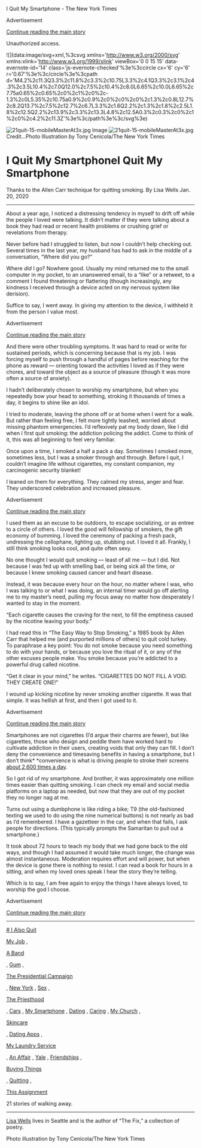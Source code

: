I Quit My Smartphone - The New York Times

Advertisement

[Continue reading the main story](https://www.nytimes.com/2020/01/20/style/quit-smartphone.html#after-top)

Unauthorized access.

![](data:image/svg+xml,%3csvg xmlns='http://www.w3.org/2000/svg' xmlns:xlink='http://www.w3.org/1999/xlink' viewBox='0 0 15 15' data-evernote-id='14' class='js-evernote-checked'%3e%3ccircle cx='6' cy='6' r='0.67'%3e%3c/circle%3e%3cpath d='M4.2%2c11.3Q3.3%2c11.8%2c3.3%2c10.75L3.3%2c4.1Q3.3%2c3.1%2c4.3%2c3.5L10.4%2c7.0Q12.0%2c7.5%2c10.4%2c8.0L6.65%2c10.0L6.65%2c7.75a0.65%2c0.65%2c0%2c1%2c0%2c-1.3%2c0L5.35%2c10.75a0.9%2c0.9%2c0%2c0%2c0%2c1.3%2c0.8L12.7%2c8.2Q13.7%2c7.5%2c12.7%2c6.7L3.3%2c1.6Q2.2%2c1.3%2c1.8%2c2.5L1.8%2c12.5Q2.2%2c13.9%2c3.3%2c13.3L4.8%2c12.5A0.3%2c0.3%2c0%2c1%2c0%2c4.2%2c11.3Z'%3e%3c/path%3e%3c/svg%3e)

![21quit-15-mobileMasterAt3x.jpg](../_resources/f48a713806a1abd5d3fd8548b40c1faa.jpg)
Image
![21quit-15-mobileMasterAt3x.jpg](../_resources/f48a713806a1abd5d3fd8548b40c1faa.jpg)
Credit...Photo Illustration by Tony Cenicola/The New York Times

# I Quit My SmartphoneI Quit My Smartphone

Thanks to the Allen Carr technique for
quitting smoking.
By Lisa Wells
Jan. 20, 2020
* * *

About a year ago, I noticed a distressing tendency in myself to drift off while the people I loved were talking. It didn’t matter if they were talking about a book they had read or recent health problems or crushing grief or revelations from therapy.

Never before had I struggled to listen, but now I couldn’t help checking out. Several times in the last year, my husband has had to ask in the middle of a conversation, “Where did you go?”

Where *did* I go? Nowhere good. Usually my mind returned me to the small computer in my pocket, to an unanswered email, to a “like” or a retweet, to a comment I found threatening or flattering (though increasingly, any kindness I received through a device acted on my nervous system like derision).

Suffice to say, I went away. In giving my attention to the device, I withheld it from the person I value most.

Advertisement

[Continue reading the main story](https://www.nytimes.com/2020/01/20/style/quit-smartphone.html#after-story-ad-1)

And there were other troubling symptoms. It was hard to read or write for sustained periods, which is concerning because that is my job. I was forcing myself to push through a handful of pages before reaching for the phone as reward — orienting toward the activities I loved as if they were chores, and toward the object as a source of pleasure (though it was more often a source of anxiety).

I hadn’t deliberately chosen to worship my smartphone, but when you repeatedly bow your head to something, stroking it thousands of times a day, it begins to shine like an idol.

I tried to moderate, leaving the phone off or at home when I went for a walk. But rather than feeling free, I felt more tightly leashed, worried about missing phantom emergencies. I’d reflexively pat my body down, like I did when I first quit smoking: the addiction policing the addict. Come to think of it, this was all beginning to feel very familiar.

Once upon a time, I smoked a half a pack a day. Sometimes I smoked more, sometimes less, but I was a smoker through and through. Before I quit, I couldn’t imagine life without cigarettes, my constant companion, my carcinogenic security blanket!

I leaned on them for everything. They calmed my stress, anger and fear. They underscored celebration and increased pleasure.

Advertisement

[Continue reading the main story](https://www.nytimes.com/2020/01/20/style/quit-smartphone.html#after-story-ad-2)

I used them as an excuse to be outdoors, to escape socializing, or as entree to a circle of others. I loved the good will fellowship of smokers, the gift economy of bumming. I loved the ceremony of packing a fresh pack, undressing the cellophane, lighting up, stubbing out. I loved it all. Frankly, I still think smoking looks cool, and quite often sexy.

No one thought I would quit smoking — least of all me — but I did. Not because I was fed up with smelling bad, or being sick all the time, or because I knew smoking caused cancer and heart disease.

Instead, it was because every hour on the hour, no matter where I was, who I was talking to or what I was doing, an internal timer would go off alerting me to my master’s need, pulling my focus away no matter how desperately I wanted to stay in the moment.

“Each cigarette causes the craving for the next, to fill the emptiness caused by the nicotine leaving your body.”

I had read this in “The Easy Way to Stop Smoking,” a 1985 book by Allen Carr that helped me (and purported millions of others) to quit cold turkey. To paraphrase a key point: You do not smoke because you need something to do with your hands, or because you love the ritual of it, or any of the other excuses people make. You smoke because you’re addicted to a powerful drug called nicotine.

“Get it clear in your mind,” he writes. “CIGARETTES DO NOT FILL A VOID. THEY CREATE ONE!”

I wound up kicking nicotine by never smoking another cigarette. It was that simple. It was hellish at first, and then I got used to it.

Advertisement

[Continue reading the main story](https://www.nytimes.com/2020/01/20/style/quit-smartphone.html#after-story-ad-3)

Smartphones are not cigarettes (I’d argue their charms are fewer), but like cigarettes, those who design and peddle them have worked hard to cultivate addiction in their users, creating voids that only they can fill. I don’t deny the convenience and timesaving benefits in having a smartphone, but I don’t think*  *convenience is what is driving people to stroke their screens [about 2,600 times a day](https://blog.dscout.com/mobile-touches).

So I got rid of my smartphone. And brother, it was approximately one million times easier than quitting smoking. I can check my email and social media platforms on a laptop as needed, but now that they are out of my pocket they no longer nag at me.

Turns out using a dumbphone is like riding a bike; T9 (the old-fashioned texting we used to do using the nine numerical buttons) is not nearly as bad as I’d remembered. I have a gazetteer in the car, and when that fails, I ask people for directions. (This typically prompts the Samaritan to pull out a smartphone.)

It took about 72 hours to teach my body that we had gone back to the old ways, and though I had assumed it would take much longer, the change was almost instantaneous. Moderation requires effort and will power, but when the device is gone there is nothing to resist. I can read a book for hours in a sitting, and when my loved ones speak I hear the story they’re telling.

Which is to say, I am free again to enjoy the things I have always loved, to worship the god I choose.

Advertisement

[Continue reading the main story](https://www.nytimes.com/2020/01/20/style/quit-smartphone.html#after-story-ad-4)

* * *

[# I Also Quit](https://www.nytimes.com/interactive/2020/01/20/style/quitters.html)

[My Job](https://www.nytimes.com/2020/01/20/style/quit-job.html)
,

[A Band](https://www.nytimes.com/2020/01/20/style/steve-gorman-black-crowes.html)

,
[Gum](https://www.nytimes.com/2020/01/20/style/quit-chewing-gum.html)
,

[The Presidential Campaign](https://www.nytimes.com/2020/01/20/style/marianne-williamson-presidential-race.html)

,
[New York](https://www.nytimes.com/2020/01/20/style/quit-new-york.html)
,
[Sex](https://www.nytimes.com/2020/01/20/style/quit-sex.html)
,

[The Priesthood](https://www.nytimes.com/2020/01/20/style/leaving-priesthood.html)

,
[Cars](https://www.nytimes.com/2020/01/20/style/quit-cars.html)
,
[My Smartphone](https://www.nytimes.com/2020/01/20/style/quit-smartphone.html)
,
[Dating](https://www.nytimes.com/2020/01/20/style/no-sex-celibacy.html)
,
[Caring](https://www.nytimes.com/2020/01/20/style/stop-giving-a-damn.html)
,
[My Church](https://www.nytimes.com/2020/01/20/style/left-church.html)
,

[Skincare](https://www.nytimes.com/2020/01/20/style/quit-skin-care-routine.html)

,
[Dating Apps](https://www.nytimes.com/2020/01/20/style/quit-dating-apps.html)
,

[My Laundry Service](https://www.nytimes.com/2020/01/20/style/quit-convenience-culture.html)

,
[An Affair](https://www.nytimes.com/2020/01/20/style/quit-affair.html)
,
[Yale](https://www.nytimes.com/2020/01/20/style/quit-yale.html)
,
[Friendships](https://www.nytimes.com/2020/01/20/style/quit-friendship.html)
,

[Buying Things](https://www.nytimes.com/2020/01/20/style/quit-buying-things.html)

,
[Quitting](https://www.nytimes.com/2020/01/20/style/quit-quitting.html)
,

[This Assignment](https://www.nytimes.com/2020/01/20/style/quit-this-assignment.html)

21 stories of walking away.

* * *

[Lisa Wells](https://www.lisawellswriter.com/) lives in Seattle and is the author of “The Fix,” a collection of poetry.

Photo illustration by Tony Cenicola/The New York Times